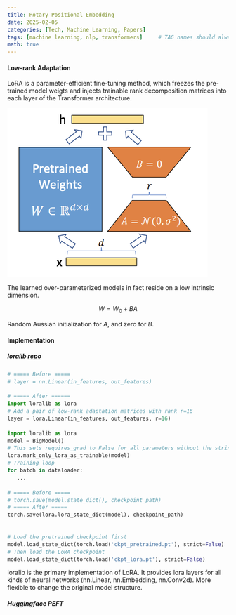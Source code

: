 ```yaml
---
title: Rotary Positional Embedding
date: 2025-02-05
categories: [Tech, Machine Learning, Papers]
tags: [machine learning, nlp, transformers]     # TAG names should always be lowercase
math: true
---
```


#### Low-rank Adaptation

LoRA is a parameter-efficient fine-tuning method, which freezes the pre-trained model weigts and injects trainable rank decomposition matrices into each layer of the Transformer architecture.

![lora](/assets/images/lora.png)

The learned over-parameterized models in fact reside on a low intrinsic dimension. 

$$W = W_0 + BA$$

Random Aussian initialization for $A$, and zero for $B$.

#### Implementation

##### loralib [repo](https://github.com/microsoft/LoRA/tree/main)

```python
# ===== Before =====
# layer = nn.Linear(in_features, out_features)

# ===== After ======
import loralib as lora
# Add a pair of low-rank adaptation matrices with rank r=16
layer = lora.Linear(in_features, out_features, r=16)

import loralib as lora
model = BigModel()
# This sets requires_grad to False for all parameters without the string "lora_" in their names
lora.mark_only_lora_as_trainable(model)
# Training loop
for batch in dataloader:
   ...
    
# ===== Before =====
# torch.save(model.state_dict(), checkpoint_path)
# ===== After =====
torch.save(lora.lora_state_dict(model), checkpoint_path)


# Load the pretrained checkpoint first
model.load_state_dict(torch.load('ckpt_pretrained.pt'), strict=False)
# Then load the LoRA checkpoint
model.load_state_dict(torch.load('ckpt_lora.pt'), strict=False)
```

loralib is the primary implementation of LoRA. It provides lora layers for all kinds of neural networks (nn.Linear,  nn.Embedding, nn.Conv2d). More flexible to change the original model structure.

##### Huggingface PEFT

```python
```





